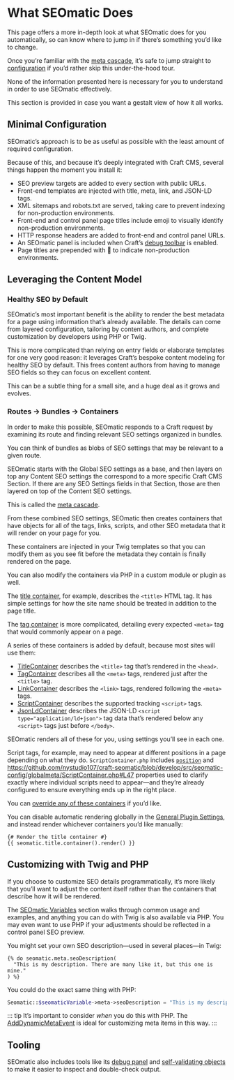 # What SEOmatic Does

This page offers a more in-depth look at what SEOmatic does for you automatically, so can know where to jump in if there’s something you’d like to change.

Once you’re familiar with the [meta cascade](./overview.md#the-meta-cascade), it’s safe to jump straight to [configuration](./configuring/) if you’d rather skip this under-the-hood tour.

None of the information presented here is necessary for you to understand in order to use SEOmatic effectively.

This section is provided in case you want a gestalt view of how it all works.

## Minimal Configuration

SEOmatic’s approach is to be as useful as possible with the least amount of required configuration.

Because of this, and because it’s deeply integrated with Craft CMS, several things happen the moment you install it:

- SEO preview targets are added to every section with public URLs.
- Front-end templates are injected with title, meta, link, and JSON-LD tags.
- XML sitemaps and robots.txt are served, taking care to prevent indexing for non-production environments.
- Front-end and control panel page titles include emoji to visually identify non-production environments.
- HTTP response headers are added to front-end and control panel URLs.
- An SEOmatic panel is included when Craft’s [debug toolbar](./advanced.md#debug-toolbar) is enabled.
- Page titles are prepended with 🚧 to indicate non-production environments.

## Leveraging the Content Model

### Healthy SEO by Default

SEOmatic’s most important benefit is the ability to render the best metadata for a page using information that’s already available. The details can come from layered configuration, tailoring by content authors, and complete customization by developers using PHP or Twig.

This is more complicated than relying on entry fields or elaborate templates for one very good reason: it leverages Craft’s bespoke content modeling for healthy SEO by default. This frees content authors from having to manage SEO fields so they can focus on excellent content.

This can be a subtle thing for a small site, and a huge deal as it grows and evolves.

### Routes → Bundles → Containers

In order to make this possible, SEOmatic responds to a Craft request by examining its route and finding relevant SEO settings organized in bundles.

You can think of bundles as blobs of SEO settings that may be relevant to a given route.

SEOmatic starts with the Global SEO settings as a base, and then layers on top any Content SEO settings the correspond to a more specific Craft CMS Section. If there are any SEO Settings fields in that Section, those are then layered on top of the Content SEO settings.

This is called the [meta cascade](./overview.md#the-meta-cascade).

From these combined SEO settings, SEOmatic then creates containers that have objects for all of the tags, links, scripts, and other SEO metadata that it will render on your page for you.

These containers are injected in your Twig templates so that you can modify them as you see fit before the metadata they contain is finally rendered on the page.

You can also modify the containers via PHP in a custom module or plugin as well.

The [title container](https://github.com/nystudio107/craft-seomatic/blob/develop/src/seomatic-config/globalmeta/TitleContainer.php), for example, describes the `<title>` HTML tag. It has simple settings for how the site name should be treated in addition to the page title.

The [tag container](https://github.com/nystudio107/craft-seomatic/blob/develop/src/seomatic-config/globalmeta/TagContainer.php) is more complicated, detailing every expected `<meta>` tag that would commonly appear on a page.

A series of these containers is added by default, because most sites will use them:

- [TitleContainer](https://github.com/nystudio107/craft-seomatic/blob/develop/src/seomatic-config/globalmeta/TitleContainer.php) describes the `<title>` tag that’s rendered in the `<head>`.
- [TagContainer](https://github.com/nystudio107/craft-seomatic/blob/develop/src/seomatic-config/globalmeta/TagContainer.php) describes all the `<meta>` tags, rendered just after the `<title>` tag.
- [LinkContainer](https://github.com/nystudio107/craft-seomatic/blob/develop/src/seomatic-config/globalmeta/LinkContainer.php) describes the `<link>` tags, rendered following the `<meta>` tags.
- [ScriptContainer](https://github.com/nystudio107/craft-seomatic/blob/develop/src/seomatic-config/globalmeta/ScriptContainer.php) describes the supported tracking `<script>` tags.
- [JsonLdContainer](https://github.com/nystudio107/craft-seomatic/blob/develop/src/seomatic-config/globalmeta/JsonLdContainer.php) describes the JSON-LD `<script type="application/ld+json">` tag data that’s rendered below any `<script>` tags just before `</body>`.

SEOmatic renders all of these for you, using settings you’ll see in each one.

Script tags, for example, may need to appear at different positions in a page depending on what they do. `ScriptContainer.php` includes [`position`](https://github.com/nystudio107/craft-seomatic/blob/develop/src/seomatic-config/globalmeta/ScriptContainer.php#L46) and https://github.com/nystudio107/craft-seomatic/blob/develop/src/seomatic-config/globalmeta/ScriptContainer.php#L47 properties used to clarify exactly where individual scripts need to appear—and they’re already configured to ensure everything ends up in the right place.

You can [override any of these containers](https://nystudio107.com/blog/tips-for-using-seomatic-effectively#customized-setup) if you’d like.

You can disable automatic rendering globally in the [General Plugin Settings](./configuring/plugin-settings.md), and instead render whichever containers you’d like manually:

```twig
{# Render the title container #}
{{ seomatic.title.container().render() }}
```

## Customizing with Twig and PHP

If you choose to customize SEO details programmatically, it’s more likely that you’ll want to adjust the content itself rather than the containers that describe how it will be rendered.

The [SEOmatic Variables](./using/index.md#seomatic-variables) section walks through common usage and examples, and anything you can do with Twig is also available via PHP. You may even want to use PHP if your adjustments should be reflected in a control panel SEO preview.

You might set your own SEO description—used in several places—in Twig:

```twig
{% do seomatic.meta.seoDescription(
  "This is my description. There are many like it, but this one is mine."
) %}
```

You could do the exact same thing with PHP:

```php
Seomatic::$seomaticVariable->meta->seoDescription = "This is my description. There are many like it, but this one is mine.";
```

::: tip
It’s important to consider _when_ you do this with PHP. The [AddDynamicMetaEvent](advanced.md#adddynamicmetaevent) is ideal for customizing meta items in this way.
:::

## Tooling

SEOmatic also includes tools like its [debug panel](advanced.md#debug-toolbar) and [self-validating objects](using/index.md#meta-object-validation) to make it easier to inspect and double-check output.
